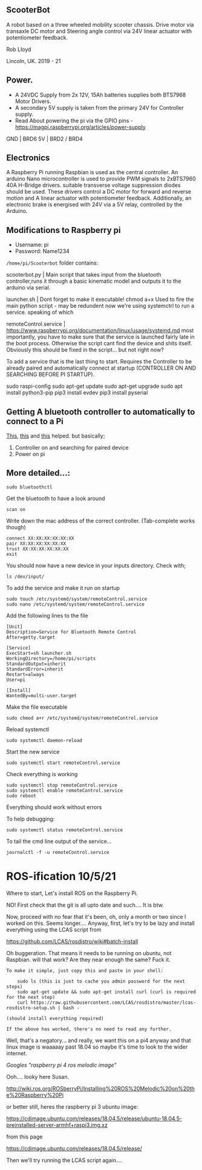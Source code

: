 ## ScooterBot

A robot based on a three wheeled mobility scooter chassis. Drive motor via transaxle DC motor and Steering angle control
via 24V linear actuator with potentiometer feedback.

Rob Lloyd

Lincoln, UK. 2019 - 21

## Power.
* A 24VDC Supply from 2x 12V, 15Ah batteries supplies both BTS7968 Motor Drivers. 
* A secondary 5V supply is taken from the primary 24V for Controller supply.
* Read About powering the pi via the GPIO pins - https://magpi.raspberrypi.org/articles/power-supply

GND | BRD6 
5V | BRD2 / BRD4
## Electronics
A Raspberry Pi running Raspbian is used as the central controller. An arduino Nano microcontroller is 
used to provide PWM signals to 2xBTS7960 40A H-Bridge drivers. suitable transverse voltage suppression diodes should be used.
These drivers control a DC motor for forward and reverse motion and A linear actuator with potentiometer feedback.
Additionally, an electronic brake is energised with 24V via a 5V relay, controlled by the Arduino.

## Modifications to Raspberry pi
* Username: pi
* Password: Name1234

```/home/pi/Scooterbot``` folder contains:

scooterbot.py | Main script that takes input from the bluetooth controller,runs it through a basic kinematic model and outputs it to the arduino via serial.

launcher.sh | Dont forget to make it executable! chmod a+x
		        Used to fire the main python script - may be redundent now we're using systemctrl 
		        to run a service. speaking of which

remoteControl.service | https://www.raspberrypi.org/documentation/linux/usage/systemd.md
			most importantly, you have to make sure that the service is launched fairly late in 
			the boot process. Otherwise the script cant find the device and shits itself. 
			Obviously this should be fixed in the script... but not right now? 

To add a service that is the last thing to start. Requires the Controller to be already paired
and automatically connect at startup (CONTROLLER ON AND SEARCHING BEFORE PI STARTUP).

sudo raspi-config
sudo apt-get update
sudo apt-get upgrade
sudo apt install python3-pip
pip3 install evdev
pip3 install pyserial

## Getting A bluetooth controller to automatically to connect to a Pi 
[This](https://raspberry-valley.azurewebsites.net/Map-Bluetooth-Controller-using-Python/), [this](http://pages.iu.edu/~rwisman/c490/html/pythonandbluetooth.htm) and [this](https://approxeng.github.io/approxeng.input/bluetooth.html) helped. but basically;

1. Controller on and searching for paired device
2. Power on pi

## More detailed...:

	sudo bluetoothctl

Get the bluetooth to have a look around

	scan on 

Write down the mac address of the correct controller. (Tab-complete works though)

	connect XX:XX:XX:XX:XX:XX
	pair XX:XX:XX:XX:XX:XX
	trust XX:XX:XX:XX:XX:XX
	exit

You should now have a new device in your inputs directory. Check with;

	ls /dev/input/


To add the service and make it run on startup

	sudo touch /etc/systemd/system/remoteControl.service
	sudo nano /etc/systemd/system/remoteControl.service

Add the following lines to the file

	[Unit]
	Description=Service for Bluetooth Remote Control
	After=getty.target

	[Service]
	ExecStart=sh launcher.sh
	WorkingDirectory=/home/pi/scripts
	StandardOutput=inherit
	StandardError=inherit
	Restart=always
	User=pi

	[Install]
	WantedBy=multi-user.target

Make the file executable

	sudo chmod a+r /etc/systemd/system/remoteControl.service

Reload systemctl

	sudo systemctl daemon-reload

Start the new service

	sudo systemctl start remoteControl.service

Check everything is working

	sudo systemctl stop remoteControl.service
	sudo systemctl enable remoteControl.service
	sudo reboot

Everything should work without errors

To help debugging:

	sudo systemctl status remoteControl.service

To tail the cmd line output of the service...

	journalctl -f -u remoteControl.service 




# ROS-ification 10/5/21

Where to start, Let's install ROS on the Raspberry Pi.

NO! First check that the git is all upto date and such.... It is btw.

Now, proceed with no fear that it's been, oh, only a month or two since I worked on this. Seems longer.... Anyway, first, let's try to be lazy and install everything using the LCAS script from

https://github.com/LCAS/rosdistro/wiki#batch-install

Oh buggeration. That means it needs to be running on ubuntu, not Raspbian. will that work? Are they near enough the same? Fuck it.

	To make it simple, just copy this and paste in your shell:

		sudo ls (this is just to cache you admin password for the next steps)
		sudo apt-get update && sudo apt-get install curl (curl is required for the next step)
		curl https://raw.githubusercontent.com/LCAS/rosdistro/master/lcas-rosdistro-setup.sh | bash - 
		
	(should install everything required)

	If the above has worked, there's no need to read any further.

Well, that's a negatory... and really, we want this on a pi4 anyway and that linux image is waaaaay past 18.04 so maybe it's time to look to the wider internet.

*Googles "raspberry pi 4 ros melodic image"*

Ooh.... looky here Susan.

http://wiki.ros.org/ROSberryPi/Installing%20ROS%20Melodic%20on%20the%20Raspberry%20Pi

or better still, heres the raspberry pi 3 ubuntu image:

https://cdimage.ubuntu.com/releases/18.04.5/release/ubuntu-18.04.5-preinstalled-server-armhf+raspi3.img.xz

from this page

https://cdimage.ubuntu.com/releases/18.04.5/release/

Then we'll try running the LCAS script again....
